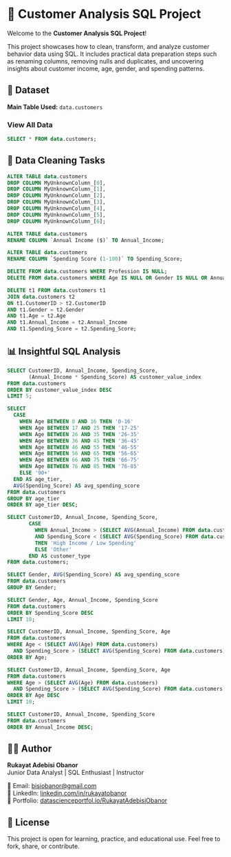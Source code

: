 # 👥 Customer Analysis SQL Project
 
Welcome to the **Customer Analysis SQL Project**!

This project showcases how to clean, transform, and analyze customer behavior data using SQL. It includes practical data preparation steps such as renaming columns, removing nulls and duplicates, and uncovering insights about customer income, age, gender, and spending patterns.

## 📂 Dataset

**Main Table Used:** `data.customers`

### View All Data
```sql
SELECT * FROM data.customers;
```

## 🧹 Data Cleaning Tasks
```sql
ALTER TABLE data.customers
DROP COLUMN MyUnknownColumn_[0],
DROP COLUMN MyUnknownColumn_[1],
DROP COLUMN MyUnknownColumn_[2],
DROP COLUMN MyUnknownColumn_[3],
DROP COLUMN MyUnknownColumn_[4],
DROP COLUMN MyUnknownColumn_[5],
DROP COLUMN MyUnknownColumn_[6];

ALTER TABLE data.customers 
RENAME COLUMN `Annual Income ($)` TO Annual_Income;

ALTER TABLE data.customers 
RENAME COLUMN `Spending Score (1-100)` TO Spending_Score;

DELETE FROM data.customers WHERE Profession IS NULL;
DELETE FROM data.customers WHERE Age IS NULL OR Gender IS NULL OR Annual_Income IS NULL;

DELETE t1 FROM data.customers t1
JOIN data.customers t2 
ON t1.CustomerID > t2.CustomerID 
AND t1.Gender = t2.Gender 
AND t1.Age = t2.Age 
AND t1.Annual_Income = t2.Annual_Income 
AND t1.Spending_Score = t2.Spending_Score;
```

## 📊 Insightful SQL Analysis
```sql
SELECT CustomerID, Annual_Income, Spending_Score,
       (Annual_Income * Spending_Score) AS customer_value_index
FROM data.customers
ORDER BY customer_value_index DESC
LIMIT 5;

SELECT 
  CASE 
    WHEN Age BETWEEN 0 AND 16 THEN '0-16'
    WHEN Age BETWEEN 17 AND 25 THEN '17-25'
    WHEN Age BETWEEN 26 AND 35 THEN '26-35'
    WHEN Age BETWEEN 36 AND 45 THEN '36-45'
    WHEN Age BETWEEN 46 AND 55 THEN '46-55'
    WHEN Age BETWEEN 56 AND 65 THEN '56-65'
    WHEN Age BETWEEN 66 AND 75 THEN '66-75'
    WHEN Age BETWEEN 76 AND 85 THEN '76-85'
    ELSE '90+'
  END AS age_tier,
  AVG(Spending_Score) AS avg_spending_score
FROM data.customers
GROUP BY age_tier
ORDER BY age_tier DESC;

SELECT CustomerID, Annual_Income, Spending_Score,
       CASE 
         WHEN Annual_Income > (SELECT AVG(Annual_Income) FROM data.customers)
         AND Spending_Score < (SELECT AVG(Spending_Score) FROM data.customers)
         THEN 'High Income / Low Spending'
         ELSE 'Other'
       END AS customer_type
FROM data.customers;

SELECT Gender, AVG(Spending_Score) AS avg_spending_score 
FROM data.customers 
GROUP BY Gender;

SELECT Gender, Age, Annual_Income, Spending_Score
FROM data.customers
ORDER BY Spending_Score DESC
LIMIT 10;

SELECT CustomerID, Annual_Income, Spending_Score, Age
FROM data.customers
WHERE Age < (SELECT AVG(Age) FROM data.customers)
  AND Spending_Score > (SELECT AVG(Spending_Score) FROM data.customers)
ORDER BY Age;

SELECT CustomerID, Annual_Income, Spending_Score, Age
FROM data.customers
WHERE Age > (SELECT AVG(Age) FROM data.customers)
  AND Spending_Score > (SELECT AVG(Spending_Score) FROM data.customers)
ORDER BY Age DESC
LIMIT 10;

SELECT CustomerID, Annual_Income, Spending_Score
FROM data.customers
ORDER BY Annual_Income DESC;
```

## 👩‍💻 Author

**Rukayat Adebisi Obanor**  
Junior Data Analyst | SQL Enthusiast | Instructor  

📧 Email: bisiobanor@gmail.com  
🔗 LinkedIn: [linkedin.com/in/rukayatobanor](https://www.linkedin.com/in/rukayatobanor)  
📁 Portfolio: [datascienceportfol.io/RukayatAdebisiObanor](https://www.datascienceportfol.io/RukayatAdebisiObanor)

## 📜 License

This project is open for learning, practice, and educational use. Feel free to fork, share, or contribute.
